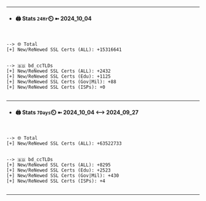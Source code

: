 

---
- #### 🖨️ **Stats** `24Hr`⏲️ ➼ 2024_10_04
```console


--> 🌐 Total
[+] New/ReNewed SSL Certs (ALL): +15316641


--> 🇧🇩 bd_ccTLDs
[+] New/ReNewed SSL Certs (ALL): +2432
[+] New/ReNewed SSL Certs (Edu): +1125
[+] New/ReNewed SSL Certs (Gov|Mil): +88
[+] New/ReNewed SSL Certs (ISPs): +0


```

---
- #### 🖨️ **Stats** `7Days`⏲️ ➼ 2024_10_04 <--> 2024_09_27
```console


--> 🌐 Total
[+] New/ReNewed SSL Certs (ALL): +63522733


--> 🇧🇩 bd_ccTLDs
[+] New/ReNewed SSL Certs (ALL): +8295
[+] New/ReNewed SSL Certs (Edu): +2523
[+] New/ReNewed SSL Certs (Gov|Mil): +430
[+] New/ReNewed SSL Certs (ISPs): +4


```

---

